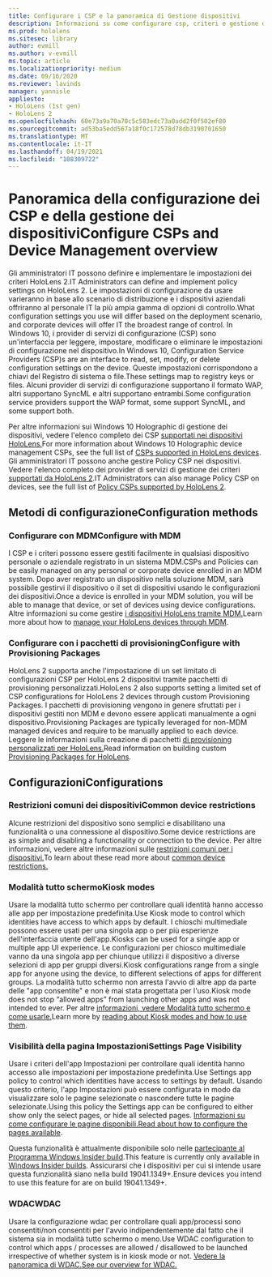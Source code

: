 ```yaml
---
title: Configurare i CSP e la panoramica di Gestione dispositivi
description: Informazioni su come configurare csp, criteri e gestione dei dispositivi usando la gestione dei dispositivi mobili e i pacchetti di provisioning.
ms.prod: hololens
ms.sitesec: library
author: evmill
ms.author: v-evmill
ms.topic: article
ms.localizationpriority: medium
ms.date: 09/16/2020
ms.reviewer: lavinds
manager: yannisle
appliesto:
- HoloLens (1st gen)
- HoloLens 2
ms.openlocfilehash: 60e73a9a70a70c5c583edc73a0add2f0f502ef80
ms.sourcegitcommit: ad53ba5edd567a18f0c172578d78db3190701650
ms.translationtype: MT
ms.contentlocale: it-IT
ms.lasthandoff: 04/19/2021
ms.locfileid: "108309722"
---
```

# <a name="configure-csps-and-device-management-overview"></a><span data-ttu-id="17d67-103">Panoramica della configurazione dei CSP e della gestione dei dispositivi</span><span class="sxs-lookup"><span data-stu-id="17d67-103">Configure CSPs and Device Management overview</span></span>

<span data-ttu-id="17d67-104">Gli amministratori IT possono definire e implementare le impostazioni dei criteri HoloLens 2.</span><span class="sxs-lookup"><span data-stu-id="17d67-104">IT Administrators can define and implement policy settings on HoloLens 2.</span></span> <span data-ttu-id="17d67-105">Le impostazioni di configurazione da usare varieranno in base allo scenario di distribuzione e i dispositivi aziendali offriranno al personale IT la più ampia gamma di opzioni di controllo.</span><span class="sxs-lookup"><span data-stu-id="17d67-105">What configuration settings you use will differ based on the deployment scenario, and corporate devices will offer IT the broadest range of control.</span></span> <span data-ttu-id="17d67-106">In Windows 10, i provider di servizi di configurazione (CSP) sono un'interfaccia per leggere, impostare, modificare o eliminare le impostazioni di configurazione nel dispositivo.</span><span class="sxs-lookup"><span data-stu-id="17d67-106">In Windows 10, Configuration Service Providers (CSP)s are an interface to read, set, modify, or delete configuration settings on the device.</span></span> <span data-ttu-id="17d67-107">Queste impostazioni corrispondono a chiavi del Registro di sistema o file.</span><span class="sxs-lookup"><span data-stu-id="17d67-107">These settings map to registry keys or files.</span></span> <span data-ttu-id="17d67-108">Alcuni provider di servizi di configurazione supportano il formato WAP, altri supportano SyncML e altri supportano entrambi.</span><span class="sxs-lookup"><span data-stu-id="17d67-108">Some configuration service providers support the WAP format, some support SyncML, and some support both.</span></span>

<span data-ttu-id="17d67-109">Per altre informazioni sui Windows 10 Holographic di gestione dei dispositivi, vedere l'elenco completo dei CSP [supportati nei dispositivi HoloLens.](https://docs.microsoft.com/windows/client-management/mdm/configuration-service-provider-reference#hololens)</span><span class="sxs-lookup"><span data-stu-id="17d67-109">For more information about Windows 10 Holographic device management CSPs, see the full list of [CSPs supported in HoloLens devices](https://docs.microsoft.com/windows/client-management/mdm/configuration-service-provider-reference#hololens).</span></span>
<span data-ttu-id="17d67-110">Gli amministratori IT possono anche gestire Policy CSP nei dispositivi. Vedere l'elenco completo dei provider di servizi di gestione dei criteri [supportati da HoloLens 2](https://docs.microsoft.com/windows/client-management/mdm/policy-csps-supported-by-hololens2).</span><span class="sxs-lookup"><span data-stu-id="17d67-110">IT Administrators can also manage Policy CSP on devices, see the full list of [Policy CSPs supported by HoloLens 2](https://docs.microsoft.com/windows/client-management/mdm/policy-csps-supported-by-hololens2).</span></span>

## <a name="configuration-methods"></a><span data-ttu-id="17d67-111">Metodi di configurazione</span><span class="sxs-lookup"><span data-stu-id="17d67-111">Configuration methods</span></span>

### <a name="configure-with-mdm"></a><span data-ttu-id="17d67-112">Configurare con MDM</span><span class="sxs-lookup"><span data-stu-id="17d67-112">Configure with MDM</span></span>

<span data-ttu-id="17d67-113">I CSP e i criteri possono essere gestiti facilmente in qualsiasi dispositivo personale o aziendale registrato in un sistema MDM.</span><span class="sxs-lookup"><span data-stu-id="17d67-113">CSPs and Policies can be easily managed on any personal or corporate device enrolled in an MDM system.</span></span> <span data-ttu-id="17d67-114">Dopo aver registrato un dispositivo nella soluzione MDM, sarà possibile gestirvi il dispositivo o il set di dispositivi usando le configurazioni dei dispositivi.</span><span class="sxs-lookup"><span data-stu-id="17d67-114">Once a device is enrolled in your MDM solution, you will be able to manage that device, or set of devices using device configurations.</span></span> <span data-ttu-id="17d67-115">Altre informazioni su come gestire [i dispositivi HoloLens tramite MDM.](hololens-mdm-configure.md)</span><span class="sxs-lookup"><span data-stu-id="17d67-115">Learn more about how to [manage your HoloLens devices through MDM](hololens-mdm-configure.md).</span></span>

### <a name="configure-with-provisioning-packages"></a><span data-ttu-id="17d67-116">Configurare con i pacchetti di provisioning</span><span class="sxs-lookup"><span data-stu-id="17d67-116">Configure with Provisioning Packages</span></span>

<span data-ttu-id="17d67-117">HoloLens 2 supporta anche l'impostazione di un set limitato di configurazioni CSP per HoloLens 2 dispositivi tramite pacchetti di provisioning personalizzati.</span><span class="sxs-lookup"><span data-stu-id="17d67-117">HoloLens 2 also supports setting a limited set of CSP configurations for HoloLens 2 devices through custom Provisioning Packages.</span></span> <span data-ttu-id="17d67-118">I pacchetti di provisioning vengono in genere sfruttati per i dispositivi gestiti non MDM e devono essere applicati manualmente a ogni dispositivo.</span><span class="sxs-lookup"><span data-stu-id="17d67-118">Provisioning Packages are typically leveraged for non-MDM managed devices and require to be manually applied to each device.</span></span> <span data-ttu-id="17d67-119">Leggere le informazioni sulla creazione di pacchetti [di provisioning personalizzati per HoloLens.](https://docs.microsoft.com/hololens/hololens-provisioning)</span><span class="sxs-lookup"><span data-stu-id="17d67-119">Read information on building custom [Provisioning Packages for HoloLens](https://docs.microsoft.com/hololens/hololens-provisioning).</span></span>

## <a name="configurations"></a><span data-ttu-id="17d67-120">Configurazioni</span><span class="sxs-lookup"><span data-stu-id="17d67-120">Configurations</span></span>

### <a name="common-device-restrictions"></a><span data-ttu-id="17d67-121">Restrizioni comuni dei dispositivi</span><span class="sxs-lookup"><span data-stu-id="17d67-121">Common device restrictions</span></span>

<span data-ttu-id="17d67-122">Alcune restrizioni del dispositivo sono semplici e disabilitano una funzionalità o una connessione al dispositivo.</span><span class="sxs-lookup"><span data-stu-id="17d67-122">Some device restrictions are as simple and disabling a functionality or connection to the device.</span></span> <span data-ttu-id="17d67-123">Per altre informazioni, vedere altre informazioni sulle [restrizioni comuni per i dispositivi.](hololens-common-device-restrictions.md)</span><span class="sxs-lookup"><span data-stu-id="17d67-123">To learn about these read more about [common device restrictions.](hololens-common-device-restrictions.md)</span></span>

### <a name="kiosk-modes"></a><span data-ttu-id="17d67-124">Modalità tutto schermo</span><span class="sxs-lookup"><span data-stu-id="17d67-124">Kiosk modes</span></span>

<span data-ttu-id="17d67-125">Usare la modalità tutto schermo per controllare quali identità hanno accesso alle app per impostazione predefinita.</span><span class="sxs-lookup"><span data-stu-id="17d67-125">Use Kiosk mode to control which identities have access to which apps by default.</span></span> <span data-ttu-id="17d67-126">I chioschi multimediale possono essere usati per una singola app o per più esperienze dell'interfaccia utente dell'app.</span><span class="sxs-lookup"><span data-stu-id="17d67-126">Kiosks can be used for a single app or multiple app UI experience.</span></span> <span data-ttu-id="17d67-127">Le configurazioni per chiosco multimediale vanno da una singola app per chiunque utilizzi il dispositivo a diverse selezioni di app per gruppi diversi.</span><span class="sxs-lookup"><span data-stu-id="17d67-127">Kiosk configurations range from a single app for anyone using the device, to different selections of apps for different groups.</span></span> <span data-ttu-id="17d67-128">La modalità tutto schermo non arresta l'avvio di altre app da parte delle "app consentite" e non è mai stata progettata per l'uso.</span><span class="sxs-lookup"><span data-stu-id="17d67-128">Kiosk mode does not stop “allowed apps” from launching other apps and was not intended to ever.</span></span> <span data-ttu-id="17d67-129">Per altre [informazioni, vedere Modalità tutto schermo e come usarle.](hololens-kiosk.md)</span><span class="sxs-lookup"><span data-stu-id="17d67-129">Learn more by [reading about Kiosk modes and how to use them](hololens-kiosk.md).</span></span>

### <a name="settings-page-visibility"></a><span data-ttu-id="17d67-130">Visibilità della pagina Impostazioni</span><span class="sxs-lookup"><span data-stu-id="17d67-130">Settings Page Visibility</span></span>

<span data-ttu-id="17d67-131">Usare i criteri dell'app Impostazioni per controllare quali identità hanno accesso alle impostazioni per impostazione predefinita.</span><span class="sxs-lookup"><span data-stu-id="17d67-131">Use Settings app policy to control which identities have access to settings by default.</span></span> <span data-ttu-id="17d67-132">Usando questo criterio, l'app Impostazioni può essere configurata in modo da visualizzare solo le pagine selezionate o nascondere tutte le pagine selezionate.</span><span class="sxs-lookup"><span data-stu-id="17d67-132">Using this policy the Settings app can be configured to either show only the select pages, or hide all selected pages.</span></span> <span data-ttu-id="17d67-133">[Informazioni su come configurare le pagine disponibili.](settings-uri-list.md)</span><span class="sxs-lookup"><span data-stu-id="17d67-133">[Read about how to configure the pages available](settings-uri-list.md).</span></span>

<span data-ttu-id="17d67-134">Questa funzionalità è attualmente disponibile solo nelle [partecipante al Programma Windows Insider build](hololens-insider.md).</span><span class="sxs-lookup"><span data-stu-id="17d67-134">This feature is currently only available in [Windows Insider builds](hololens-insider.md).</span></span> <span data-ttu-id="17d67-135">Assicurarsi che i dispositivi per cui si intende usare questa funzionalità siano nella build 19041.1349+.</span><span class="sxs-lookup"><span data-stu-id="17d67-135">Ensure devices you intend to use this feature for are on build 19041.1349+.</span></span>

### <a name="wdac"></a><span data-ttu-id="17d67-136">WDAC</span><span class="sxs-lookup"><span data-stu-id="17d67-136">WDAC</span></span>

<span data-ttu-id="17d67-137">Usare la configurazione wdac per controllare quali app/processi sono consentiti/non consentiti per l'avvio indipendentemente dal fatto che il sistema sia in modalità tutto schermo o meno.</span><span class="sxs-lookup"><span data-stu-id="17d67-137">Use WDAC configuration to control which apps / processes are allowed / disallowed to be launched irrespective of whether system is in kiosk mode or not.</span></span>
[<span data-ttu-id="17d67-138">Vedere la panoramica di WDAC.</span><span class="sxs-lookup"><span data-stu-id="17d67-138">See our overview for WDAC.</span></span>](windows-defender-application-control-wdac.md)
